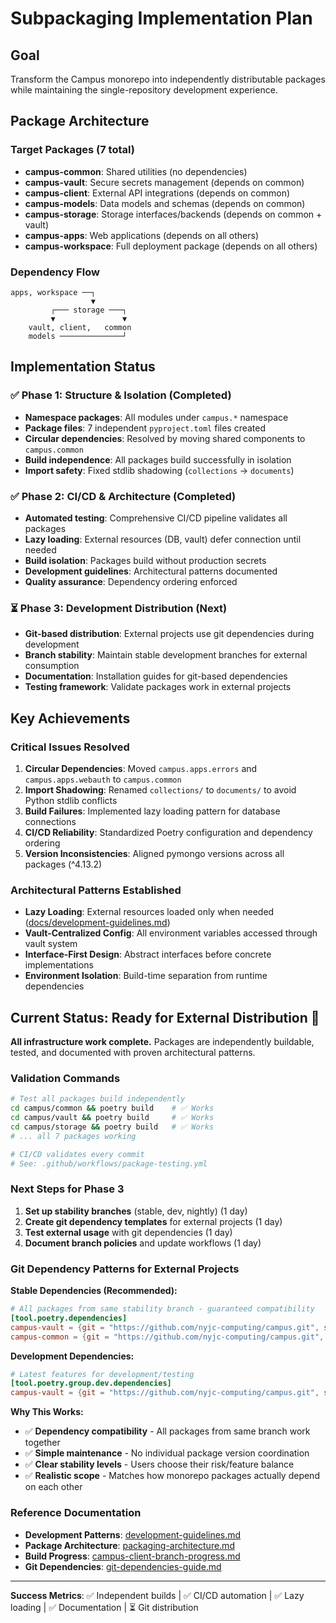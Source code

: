 # Subpackaging Implementation Plan

## Goal
Transform the Campus monorepo into independently distributable packages while maintaining the single-repository development experience.

## Package Architecture

### Target Packages (7 total)
- **campus-common**: Shared utilities (no dependencies)
- **campus-vault**: Secure secrets management (depends on common)
- **campus-client**: External API integrations (depends on common)
- **campus-models**: Data models and schemas (depends on common)
- **campus-storage**: Storage interfaces/backends (depends on common + vault)
- **campus-apps**: Web applications (depends on all others)
- **campus-workspace**: Full deployment package (depends on all others)

### Dependency Flow
```
apps, workspace ──┐
                  ▼
         ┌─── storage ───┐
         ▼               ▼
    vault, client,   common
    models ──────────────┘
```

## Implementation Status

### ✅ **Phase 1: Structure & Isolation** (Completed)
- **Namespace packages**: All modules under `campus.*` namespace
- **Package files**: 7 independent `pyproject.toml` files created
- **Circular dependencies**: Resolved by moving shared components to `campus.common`
- **Build independence**: All packages build successfully in isolation
- **Import safety**: Fixed stdlib shadowing (`collections` → `documents`)

### ✅ **Phase 2: CI/CD & Architecture** (Completed) 
- **Automated testing**: Comprehensive CI/CD pipeline validates all packages
- **Lazy loading**: External resources (DB, vault) defer connection until needed
- **Build isolation**: Packages build without production secrets
- **Development guidelines**: Architectural patterns documented
- **Quality assurance**: Dependency ordering enforced

### ⏳ **Phase 3: Development Distribution** (Next)
- **Git-based distribution**: External projects use git dependencies during development
- **Branch stability**: Maintain stable development branches for external consumption
- **Documentation**: Installation guides for git-based dependencies
- **Testing framework**: Validate packages work in external projects

## Key Achievements

### Critical Issues Resolved
1. **Circular Dependencies**: Moved `campus.apps.errors` and `campus.apps.webauth` to `campus.common`
2. **Import Shadowing**: Renamed `collections/` to `documents/` to avoid Python stdlib conflicts  
3. **Build Failures**: Implemented lazy loading pattern for database connections
4. **CI/CD Reliability**: Standardized Poetry configuration and dependency ordering
5. **Version Inconsistencies**: Aligned pymongo versions across all packages (^4.13.2)

### Architectural Patterns Established
- **Lazy Loading**: External resources loaded only when needed ([docs/development-guidelines.md](development-guidelines.md))
- **Vault-Centralized Config**: All environment variables accessed through vault system
- **Interface-First Design**: Abstract interfaces before concrete implementations
- **Environment Isolation**: Build-time separation from runtime dependencies

## Current Status: Ready for External Distribution 🚀

**All infrastructure work complete.** Packages are independently buildable, tested, and documented with proven architectural patterns.

### Validation Commands
```bash
# Test all packages build independently
cd campus/common && poetry build    # ✅ Works
cd campus/vault && poetry build     # ✅ Works  
cd campus/storage && poetry build   # ✅ Works
# ... all 7 packages working

# CI/CD validates every commit
# See: .github/workflows/package-testing.yml
```

### Next Steps for Phase 3
1. **Set up stability branches** (stable, dev, nightly) (1 day)
2. **Create git dependency templates** for external projects (1 day)
3. **Test external usage** with git dependencies (1 day)
4. **Document branch policies** and update workflows (1 day)

### Git Dependency Patterns for External Projects

**Stable Dependencies (Recommended):**
```toml
# All packages from same stability branch - guaranteed compatibility
[tool.poetry.dependencies]
campus-vault = {git = "https://github.com/nyjc-computing/campus.git", subdirectory = "campus/vault", branch = "stable"}
campus-common = {git = "https://github.com/nyjc-computing/campus.git", subdirectory = "campus/common", branch = "stable"}
```

**Development Dependencies:**
```toml
# Latest features for development/testing
[tool.poetry.group.dev.dependencies]
campus-vault = {git = "https://github.com/nyjc-computing/campus.git", subdirectory = "campus/vault", branch = "dev"}
```

**Why This Works:**
- ✅ **Dependency compatibility** - All packages from same branch work together
- ✅ **Simple maintenance** - No individual package version coordination
- ✅ **Clear stability levels** - Users choose their risk/feature balance
- ✅ **Realistic scope** - Matches how monorepo packages actually depend on each other

### Reference Documentation
- **Development Patterns**: [development-guidelines.md](development-guidelines.md)
- **Package Architecture**: [packaging-architecture.md](packaging-architecture.md)  
- **Build Progress**: [campus-client-branch-progress.md](campus-client-branch-progress.md)
- **Git Dependencies**: [git-dependencies-guide.md](git-dependencies-guide.md)

---

**Success Metrics**: ✅ Independent builds | ✅ CI/CD automation | ✅ Lazy loading | ✅ Documentation | ⏳ Git distribution

